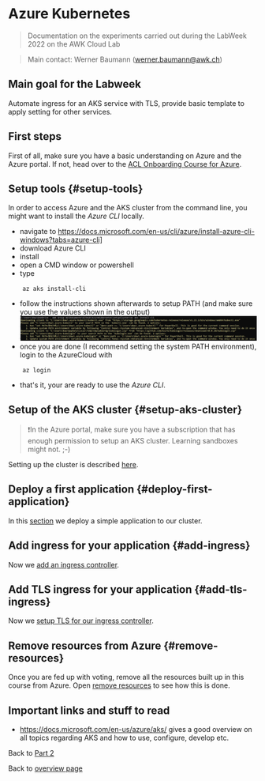 # Azure Kubernetes

>Documentation on the experiments carried out during the LabWeek 2022 on the AWK Cloud Lab

>Main contact: Werner Baumann (werner.baumann@awk.ch)

## Main goal for the Labweek
Automate ingress for an AKS service with TLS, provide basic template to apply setting for other services.

## First steps

First of all, make sure you have a basic understanding on Azure and the Azure portal. If not, head over to the [ACL Onboarding Course for Azure](https://github.com/awkgroupag/ITA-ACL-Onboarding/blob/main/Azure_version/main.md).

## Setup tools {#setup-tools}
In order to access Azure and the AKS cluster from the command line, you might want to install the *Azure CLI* locally.
- navigate to https://docs.microsoft.com/en-us/cli/azure/install-azure-cli-windows?tabs=azure-cli]
- download Azure CLI
- install
- open a CMD window or powershell
- type
```
    az aks install-cli
```

- follow the instructions shown afterwards to setup PATH (and make sure you use the values shown in the output) ![example output for command az aks install-cli](az-aks-install.png)
- once you are done (I recommend setting the system PATH environment), login to the AzureCloud with
```
    az login
```
- that's it, your are ready to use the *Azure CLI*.

## Setup of the AKS cluster {#setup-aks-cluster}
>❗In the Azure portal, make sure you have a subscription that has enough permission to setup an AKS cluster. Learning sandboxes might not. ;-)

Setting up the cluster is described [here](1-setup-cluster/README.md).

## Deploy a first application {#deploy-first-application}
In this [section](2-deploy-first-application/README.md) we deploy a simple application to our cluster.

## Add ingress for your application {#add-ingress}
Now we [add an ingress controller](3-add-ingress/README.md).

## Add TLS ingress for your application {#add-tls-ingress}
Now we [setup TLS for our ingress controller](4-add-tls-ingress/README.md).

## Remove resources from Azure {#remove-resources}
Once you are fed up with voting, remove all the resources built up in this course from Azure. Open [remove resources](5-remove-resources/README.md) to see how this is done.



## Important links and stuff to read
- https://docs.microsoft.com/en-us/azure/aks/
    gives a good overview on all topics regarding AKS and how to use, configure, develop etc.





Back to [Part 2](../../main.md)

Back to [overview page](../../../main.md)